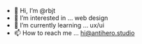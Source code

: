 - 👋 Hi, I’m @rbjt
- 👀 I’m interested in ... web design
- 🌱 I’m currently learning ... ux/ui
- 📫 How to reach me ... hi@antihero.studio

<!---
rbjt/rbjt is a ✨ special ✨ repository because its `README.md` (this file) appears on your GitHub profile.
You can click the Preview link to take a look at your changes.
--->

